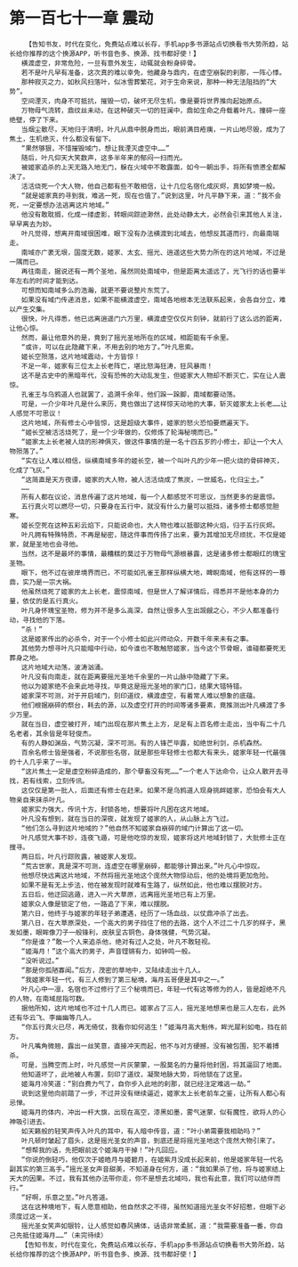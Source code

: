 # 第一百七十一章 震动
        【告知书友，时代在变化，免费站点难以长存，手机app多书源站点切换看书大势所趋，站长给你推荐的这个换源APP，听书音色多、换源、找书都好使！】
       横渡虚空，非常危险，一旦有意外发生，动辄就会粉身碎骨。
       若不是叶凡早有准备，这次真的难以幸免，他藏身与鼎内，在虚空崩裂的刹那，一阵心悸。
       那种寂灭之力，如秋风扫落叶，似冰雪葬繁花，对于生命来说，那种一种无法阻挡的“大势”。
       空间湮灭，肉身不可抵抗，摧毁一切，破坏无尽生机，像是要将世界推向起始原点。
       万物母气流转，鼎纹丝未动，在这种破灭一切的狂澜中，鼎如生命之舟载着叶凡，撞碎一座绝壁，停了下来。
       当烟尘散尽，天地归于清明，叶凡从鼎中脱身而出，眼前满目疮痍，一片山地尽毁，成为了焦土，生机绝灭，什么都没有留下。
       “果然够狠，不惜摧毁域门，想让我湮灭虚空中……”
       随后，叶凡仰天大笑数声，这多半年来的郁闷一扫而光。
       被姬家追杀的上天无路入地无门，躲在火域中不敢露面，如今一朝出手，将所有愤懑全都解决了。
       活活烧死一个大人物，他自己都有些不敢相信，让十几位名宿化成灰烬，真如梦境一般。
       “就是姬家真的寻到我，难逃一死，现在也值了。”说到这里，叶凡平静下来，道：“我不会死，一定要想办法逃离这片地域。”
       他没有敢耽搁，化成一缕虚影，转眼间踪迹渺然，此处动静太大，必然会引来其他人关注，早早离去为妙。
       叶凡觉得，想离开南域很困难，眼下没有办法横渡到北域去，他想反其道而行，向最南端走。
       南域亦广袤无垠，国度无数，姬家、太玄、摇光、逍遥这些大势力所在的这片地域，不过是一隅而已。
       再往南走，据说还有一两个圣地，虽然同处南域中，但是距离太遥远了，光飞行的话也要半年左右的时间才能到达。
       可想而知南域多么的浩瀚，就更不要说整片东荒了。
       如果没有域门传递消息，如果不能横渡虚空，南域各地根本无法联系起来，会各自分立，难以产生交集。
       很快，叶凡得悉，他已远离逍遥门六万里，横渡虚空仅仅片刻钟，就前行了这么远的距离，让他心惊。
       然而，最让他意外的是，竟到了摇光圣地所在的区域，相距能有千余里。
       “或许，可以在此隐藏下来，不用去别的地方了。”叶凡思索。
       姬长空殒落，这片地域震动，十方皆惊！
       不足一年，姬家有三位太上长老阵亡，堪比怒海狂涛，狂风暴雨！
       这不是古史中的黑暗年代，没有恐怖的大动乱发生，但姬家大人物却不断灭亡，实在让人震惊。
       孔雀王与乌鸦道人也就罢了，追溯千余年，他们跺一跺脚，南域都要动荡。
       可是，一介少年叶凡是什么来历，竟也做出了这样惊天动地的大事，斩灭姬家太上长老……让人感觉不可思议！
       这片地域，所有修士心中皆惊，这是超级大事件，姬家的怒火恐怕要燃遍天下。
       “姬长空被活活烧死了，是一个少年做的，仅修炼了轮海秘境而已。”
       “姬家太上长老被人烧的形神俱灭，做这件事情的是一名十四五岁的小修士，却让一个大人物殒落了。”
       “实在让人难以相信，纵横南域多年的姬长空，被一个叫叶凡的少年一把火烧的骨碎神灭，化成了飞灰。”
       “这简直是天方夜谭，姬家的大人物，被人活活烧成了焦炭，一世威名，化归尘土。”
       ……
       所有人都在议论，消息传遍了这片地域，每一个人都感觉不可思议，当然更多的是震惊。
       五行真火可以燃尽一切，只要身在五行中，就没有什么力量可以抵挡，诸多修士都感觉胆寒。
       姬长空死在这种五彩云焰下，只能说命也，大人物也难以抵御这种火焰，归于五行灰烬。
       叶凡拥有特殊特质，不再是秘密，随这件事而传扬了出来，要为其增加无尽烦扰，不仅是姬家，就是圣地也会寻他。
       当然，这不是最坏的事情，最糟糕的莫过于万物母气源根暴露，这是诸多修士都眼红的瑰宝圣物。
       眼下，他不过在彼岸境界而已，不可能如孔雀王那样纵横大地，睥睨南域，他有这样的一尊鼎，实乃是一宗大祸。
       他虽然烧死了姬家的太上长老，震惊南域，但是世人了解详情后，得悉并不是他本身的力量，依仗的是五行真火。
       叶凡身怀瑰宝圣物，修为并不是多么高深，自然让很多人生出觊觎之心，不少人都准备行动，寻找他的下落。
       “杀！”
       这是姬家传出的必杀令，对于一个小修士如此兴师动众，开数千年来未有之事。
       其他势力想寻叶凡只能暗中行动，如今谁也不敢触怒姬家，当今这个节骨眼，谁碰都要死无葬身之地。
       这片地域大动荡，波涛汹涌。
       叶凡没有向南走，就在距离要摇光圣地千余里的一片山脉中隐藏了下来。
       他以为姬家绝不会来此地寻找，毕竟这是摇光圣地的家门口，结果大错特错。
       姬家深不可测，对于开启域门，刻印道纹，横渡虚空，有着常人难以想象的底蕴。
       他们根据崩碎的祭台，耗去的源，以及虚空打开的时间等诸多要素，竟推测出叶凡横渡了多少万里。
       就在当日，虚空被打开，域门出现在那片焦土上方，足足有上百名修士走出，当中有二十几名老者，其余皆是年轻俊杰。
       有的人静如渊岳，气势沉凝，深不可测。有的人锋芒毕露，如绝世利剑，杀机森然。
       百余名修士皆是强者，不说那些名宿，就是那些年轻修士也都大有来头，姬家年轻一代最强的十人几乎来了一半。
       “这片焦土一定是虚空粉碎造成的，那个孽畜没有死……”一个老人下达命令，让众人散开去寻找，若有线索，立刻传讯。
       这仅仅是第一批人，后面还有修士在赶来。如果不是乌鸦道人现身挑衅姬家，恐怕会有大人物亲自来抹杀叶凡。
       姬家实力强大，传讯十方，封锁各地，想要将叶凡困在这片地域。
       叶凡没有想到，就在当日的深夜，就发现了姬家的人，从山脉上方飞过。
       “他们怎么寻到这片地域的？”他自然不知姬家自崩碎的域门计算出了这一切。
       叶凡感觉大事不妙，连夜飞遁，可是他吃惊的发现，姬家将这片地域封锁了，大批修士正在搜寻。
       两日后，叶凡行踪败露，被姬家人发现。
       “荒古世家，真是深不可测，连虚空在哪里崩碎，都能够计算出来。”叶凡心中惊叹。
       他想尽快远离这片地域，不然将摇光圣地这个庞然大物惊动后，他的处境将更加危险。
       如果不是有无上步法，他在被发现时就难有生路了，纵然如此，他也难以摆脱对方。
       五日后，他迂回逃遁，进入一片大草原，远离摇光圣地已有上万里。
       姬家众人像是锁定了他，一路追了下来，难以摆脱。
       第六日，他终于与姬家的年轻子弟遭遇，经历了一场血战，以仗鼎冲杀了出去。
       第八日，在大草原深处，一个高大的男子挡住了他的去路，这个人不过二十几岁的样子，黑发如墨，眼眸像刀子一般锋利，皮肤呈古铜色，身体强健，气势沉凝。
       “你是谁？”敢一个人来追杀他，绝对有过人之处，叶凡不敢轻视。
       “姬海月！”这个高大的男子，声音铿锵有力，如钟鸣一般。
       “没听说过。”
       “那是你孤陋寡闻。”后方，茂密的草地中，又陆续走出十几人。
       “我姬家年轻一代，有三人修到了第三秘境，海月五哥便是其中之一。”
       叶凡心中一凛，名宿也不过修行了三个秘境而已，年轻一代有这等修为的人，皆是超绝不凡的人物，在南域屈指可数。
       据他所知，这片地域也不过十几人而已。姬家占了三人，摇光圣地想来也是三人左右，此外还有华云飞、李幽幽等几人。
       “你五行真火已尽，再无倚仗，我看你如何逃生！”姬海月高大魁伟，眸光犀利如电，挡在前方。
       叶凡嘴角微翘，露出一丝笑意，直接冲天而起，他不与对方硬撼，没有被包围，犯不着搏杀。
       可是，当腾空而上时，叶凡感觉一片灰蒙蒙，一股莫名的力量将他封困，将其逼回了地面。
       他知道坏了，此地被人布置，刻印了道纹，凝聚地脉大势，将他锁在了这里。
       姬海月冷笑道：“别白费力气了，自你步入此地的刹那，就已经注定难逃一劫。”
       说到这里他向前踏了一步，不过并没有继续逼近，姬家太上长老前车之鉴，让所有人都心有忌惮。
       姬海月的体内，冲出一杆大旗，出现在高空，漆黑如墨，雾气迷蒙，似有魔性，欲将人的心神吸引进去。
       如天籁般的轻笑声传入叶凡的耳中，有人暗中传音，道：“叶小弟需要我相助吗？”
       叶凡顿时皱起了眉头，这是摇光圣女的声音，到底还是将摇光圣地这个庞然大物引来了。
       “想帮我的话，先把眼前这个姬海月干掉！”叶凡回应。
       “你说的倒轻巧，他仅次于姬皓月与姬碧月，在姬紫月没成长起来前，他是姬家年轻一代名副其实的第三高手。”摇光圣女声音甜美，不知道身在何方，道：“我如果杀了他，将与姬家结上天大的因果。不过，我有其他办法带你走，你不是想去北域吗，我也有此意，我们可以结伴而行。”
       “好啊，乐意之至。”叶凡答道。
       这在这种境地下，有人愿意相助，他自然求之不得，虽然知道摇光圣女不好招惹，但眼下必须度过这一关。
       摇光圣女笑声如银铃，让人感觉如春风拂体，话语非常柔腻，道：“我需要准备一番，你自己先抵住姬海月……”（未完待续）
       【告知书友，时代在变化，免费站点难以长存，手机app多书源站点切换看书大势所趋，站长给你推荐的这个换源APP，听书音色多、换源、找书都好使！】